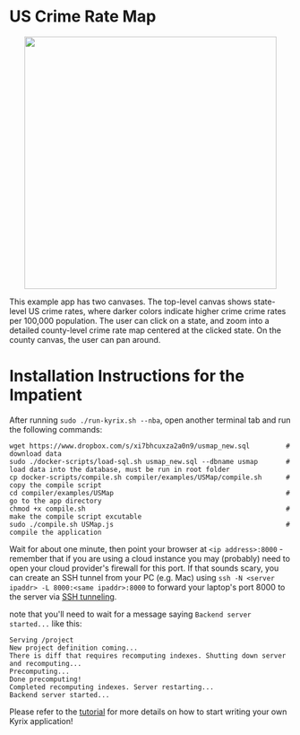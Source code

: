 # US Crime Rate Map
<p align="center">
<a href="https://github.com/tracyhenry/Kyrix/tree/master/compiler/examples/USMap">
<img src="https://media.giphy.com/media/ifY54Kuou1tXooFQTW/giphy.gif" width = "450"/>
</a>
</p>

This example app has two canvases. The top-level canvas shows state-level US crime rates, where darker colors indicate higher crime crime rates per 100,000 population. The user can click on a state, and zoom into a detailed county-level crime rate map centered at the clicked state. On the county canvas, the user can pan around. 

# Installation Instructions for the Impatient
After running `sudo ./run-kyrix.sh --nba`, open another terminal tab and run the following commands:
```
wget https://www.dropbox.com/s/xi7bhcuxza2a0n9/usmap_new.sql         # download data
sudo ./docker-scripts/load-sql.sh usmap_new.sql --dbname usmap       # load data into the database, must be run in root folder
cp docker-scripts/compile.sh compiler/examples/USMap/compile.sh      # copy the compile script
cd compiler/examples/USMap                                           # go to the app directory
chmod +x compile.sh                                                  # make the compile script excutable
sudo ./compile.sh USMap.js                                           # compile the application
```
Wait for about one minute, then point your browser at `<ip address>:8000` - remember that if you are using a cloud instance you may (probably) need to open your cloud provider's 
firewall for this port. If that sounds scary, you can create an SSH tunnel from your PC (e.g. Mac) using `ssh -N <server ipaddr> -L 8000:<same ipaddr>:8000` to forward your laptop's port 8000 to the server via [SSH tunneling](https://www.tecmint.com/create-ssh-tunneling-port-forwarding-in-linux/). 

note that you'll need to wait for a message saying `Backend server started...` like this:
```
Serving /project
New project definition coming...
There is diff that requires recomputing indexes. Shutting down server and recomputing...
Precomputing...
Done precomputing!
Completed recomputing indexes. Server restarting...
Backend server started...
```

Please refer to the [tutorial](https://github.com/tracyhenry/Kyrix/wiki/Tutorial) for more details on how to start writing your own Kyrix application!
